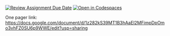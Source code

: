 [![Review Assignment Due Date](https://classroom.github.com/assets/deadline-readme-button-24ddc0f5d75046c5622901739e7c5dd533143b0c8e959d652212380cedb1ea36.svg)](https://classroom.github.com/a/eZXAY4Sk)
[![Open in Codespaces](https://classroom.github.com/assets/launch-codespace-7f7980b617ed060a017424585567c406b6ee15c891e84e1186181d67ecf80aa0.svg)](https://classroom.github.com/open-in-codespaces?assignment_repo_id=13721227)

One pager link: https://docs.google.com/document/d/1z282kS39MT1B3hAaEl2MFimpDpOmo3vhFZ0SU6p9WWE/edit?usp=sharing 

